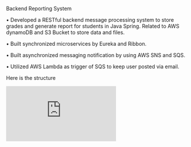 Backend Reporting System

• Developed a RESTful backend message processing system to store grades and generate report for students in Java Spring. Related to AWS dynamoDB and S3 Bucket to store data and files.

• Built synchronized microservices by Eureka and Ribbon.

• Built asynchronized messaging notification by using AWS SNS and SQS.

• Utilized AWS Lambda as trigger of SQS to keep user posted via email.

Here is the structure

![Structure](https://github.com/Yuhui19/Reporting_System/blob/main/ReportingSystemArchitecture.pdf)